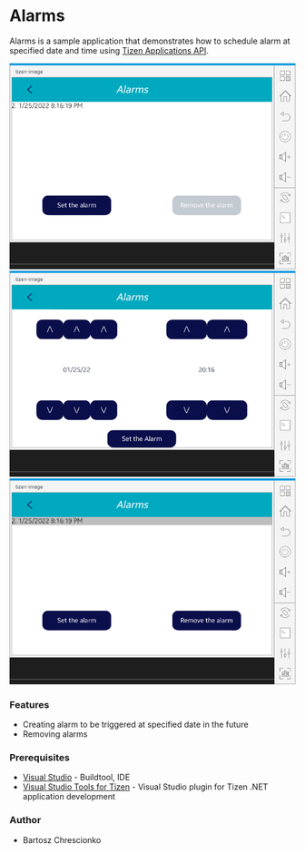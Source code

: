 # Alarms
Alarms is a sample application that demonstrates how to schedule alarm at specified date and time using [Tizen Applications API](https://developer.tizen.org/dev-guide/csapi/api/Tizen.Applications.html).

![List of alarms](./Screenshots/alarm_list.png)
![List of apps to be chosen](./Screenshots/list_of_apps_to_be_chosen.png)
![List of alarms during removing](./Screenshots/removing_alarms.png)

### Features
* Creating alarm to be triggered at specified date in the future
* Removing alarms

### Prerequisites
* [Visual Studio](https://www.visualstudio.com/) - Buildtool, IDE
* [Visual Studio Tools for Tizen](https://developer.tizen.org/development/tizen-.net-preview/visual-studio-tools-tizen) - Visual Studio plugin for Tizen .NET application development

### Author
* Bartosz Chrescionko
